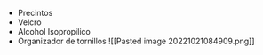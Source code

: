 - Precintos
- Velcro
- Alcohol Isopropilico
- Organizador de tornillos
![[Pasted image 20221021084909.png]]